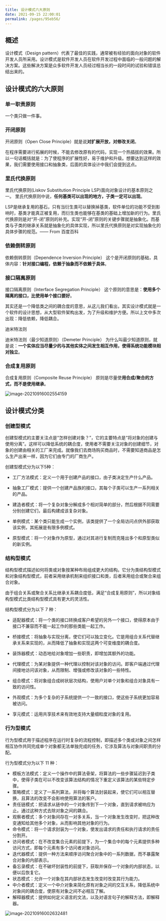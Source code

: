 ```yaml
---
title: 设计模式六大原则
date: 2021-09-15 22:00:01
permalink: /pages/95eb56/
---
```

## 概述

设计模式（Design pattern）代表了最佳的实践，通常被有经验的面向对象的软件开发人员所采用。设计模式是软件开发人员在软件开发过程中面临的一般问题的解决方案。这些解决方案是众多软件开发人员经过相当长的一段时间的试验和错误总结出来的。

## 设计模式的六大原则

### 单一职责原则

一个类只做一件事。

### 开闭原则

开闭原则（Open Close Principle）就是说**对扩展开放，对修改关闭**。

在程序需要进行拓展的时候，不能去修改原有的代码，实现一个热插拔的效果。所以一句话概括就是：为了使程序的扩展性好，易于维护和升级。想要达到这样的效果，我们需要使用接口和抽象类，后面的具体设计中我们会提到这点。

### 里氏代换原则

里氏代换原则(Liskov Substitution Principle LSP)面向对象设计的基本原则之一。 里氏代换原则中说，**任何基类可以出现的地方，子类一定可以出现**。 

LSP是继承复用的基石，只有当衍生类可以替换掉基类，软件单位的功能不受到影响时，基类才能真正被复用，而衍生类也能够在基类的基础上增加新的行为。里氏代换原则是对“开-闭”原则的补充。实现“开-闭”原则的关键步骤就是抽象化。而基类与子类的继承关系就是抽象化的具体实现，所以里氏代换原则是对实现抽象化的具体步骤的规范。—— From 百度百科

### 依赖倒转原则

依赖倒转原则（Dependence Inversion Principle） 这个是开闭原则的基础，具体内容：**针对接口编程，依赖于抽象而不依赖于具体**。

### 接口隔离原则

接口隔离原则（Interface Segregation Principle） 这个原则的意思是：**使用多个隔离的接口，比使用单个接口要好**。

其实还是一个降低类之间的耦合度的意思，从这儿我们看出，其实设计模式就是一个软件的设计思想，从大型软件架构出发，为了升级和维护方便。所以上文中多次出现：降低依赖，降低耦合。

迪米特法则

迪米特法则（最少知道原则）（Demeter Principle） 为什么叫最少知道原则，就是说：**一个实体应当尽量少的与其他实体之间发生相互作用，使得系统功能模块相对独立**。

### 合成复用原则

合成复用原则（Composite Reuse Principle） 原则是尽量使**用合成/聚合的方式，而不是使用继承**。

![image-20210916002554159](https://cdn.javatv.net/note/20210916002554.png)

## 设计模式分类

### 创建型模式

创建型模式的主要关注点是“怎样创建对象？”，它的主要特点是“将对象的创建与使用分离”。这样可以降低系统的耦合度，使用者不需要关注对象的创建细节，对象的创建由相关的工厂来完成。就像我们去商场购买商品时，不需要知道商品是怎么生产出来一样，因为它们由专门的厂商生产。

创建型模式分为以下5种：

- 工厂方法模式：定义一个用于创建产品的接口，由子类决定生产什么产品。

- 抽象工厂模式：提供一个创建产品族的接口，其每个子类可以生产一系列相关的产品。
- 建造者模式：将一个复杂对象分解成多个相对简单的部分，然后根据不同需要分别创建它们，最后构建成该复杂对象。

- 单例模式：某个类只能生成一个实例，该类提供了一个全局访问点供外部获取该实例，其拓展是有限多例模式。

- 原型模式：将一个对象作为原型，通过对其进行复制而克隆出多个和原型类似的新实例。

### 结构型模式

结构型模式描述如何将类或对象按某种布局组成更大的结构。它分为类结构型模式和对象结构型模式，前者采用继承机制来组织接口和类，后者釆用组合或聚合来组合对象。

由于组合关系或聚合关系比继承关系耦合度低，满足“合成复用原则”，所以对象结构型模式比类结构型模式具有更大的灵活性。

结构型模式分为以下 7 种：

- 适配器模式：将一个类的接口转换成客户希望的另外一个接口，使得原本由于接口不兼容而不能一起工作的那些类能一起工作。
- 桥接模式：将抽象与实现分离，使它们可以独立变化。它是用组合关系代替继承关系来实现的，从而降低了抽象和实现这两个可变维度的耦合度。

- 装饰器模式：动态地给对象增加一些职责，即增加其额外的功能。

- 代理模式：为某对象提供一种代理以控制对该对象的访问。即客户端通过代理间接地访问该对象，从而限制、增强或修改该对象的一些特性。
- 组合模式：将对象组合成树状层次结构，使用户对单个对象和组合对象具有一致的访问性。

- 外观模式：为多个复杂的子系统提供一个一致的接口，使这些子系统更加容易被访问。

- 享元模式：运用共享技术来有效地支持大量细粒度对象的复用。

### 行为型模式

行为型模式用于描述程序在运行时复杂的流程控制，即描述多个类或对象之间怎样相互协作共同完成单个对象都无法单独完成的任务，它涉及算法与对象间职责的分配。

行为型模式分为以下 11 种：

- 模板方法模式：定义一个操作中的算法骨架，将算法的一些步骤延迟到子类中，使得子类在可以不改变该算法结构的情况下重定义该算法的某些特定步骤。
- 策略模式：定义了一系列算法，并将每个算法封装起来，使它们可以相互替换，且算法的改变不会影响使用算法的客户。
- 责任链模式：把请求从链中的一个对象传到下一个对象，直到请求被响应为止。通过这种方式去除对象之间的耦合。
- 观察者模式：多个对象间存在一对多关系，当一个对象发生改变时，把这种改变通知给其他多个对象，从而影响其他对象的行为。
- 命令模式：将一个请求封装为一个对象，使发出请求的责任和执行请求的责任分割开。
- 访问者模式：在不改变集合元素的前提下，为一个集合中的每个元素提供多种访问方式，即每个元素有多个访问者对象访问。
- 迭代器模式：提供一种方法来顺序访问聚合对象中的一系列数据，而不暴露聚合对象的内部表示。
- 备忘录模式：在不破坏封装性的前提下，获取并保存一个对象的内部状态，以便以后恢复它。
- 状态模式：允许一个对象在其内部状态发生改变时改变其行为能力。
- 中介者模式：定义一个中介对象来简化原有对象之间的交互关系，降低系统中对象间的耦合度，使原有对象之间不必相互了解。
- 解释器模式：提供如何定义语言的文法，以及对语言句子的解释方法，即解释器。

![image-20210916002632481](https://cdn.javatv.net/note/20210916002632.png)
